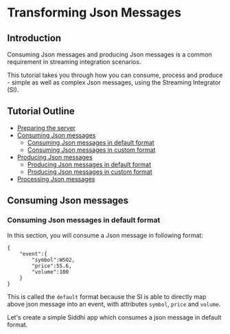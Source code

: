 # Transforming Json Messages

## Introduction

Consuming Json messages and producing Json messages is a common requirement in streaming integration scenarios. 

This tutorial takes you through how you can consume, process and produce - simple as well as complex Json messages, using the Streaming Integrator (SI).   

## Tutorial Outline

- [Preparing the server](#preparing-the-server)
- [Consuming Json messages](#Consuming-Json-messages)
    - [Consuming Json messages in default format](#Consuming-Json-messages-in-default-format)
    - [Consuming Json messages in custom format](#Consuming-Json-messages-in-custom-format)
- [Producing Json messages](#Producing-Json-messages)
    - [Producing Json messages in default format](#Producing-Json-messages-in-default-format)
    - [Producing Json messages in custom format](#Producing-Json-messages-in-custom-format)
- [Processing Json messages](#Processing-Json-messages)
    
## Consuming Json messages

### Consuming Json messages in default format

In this section, you will consume a Json message in following format:
```
{
    "event":{
        "symbol":WSO2,
        "price":55.6,
        "volume":100
    }
}
```
This is called the `default` format because the SI is able to directly map above json message into an event, with attributes `symbol`, `price` and `volume`. 

Let's create a simple Siddhi app which consumes a json message in default format.




